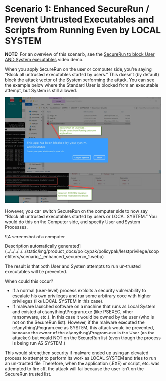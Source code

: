 # Scenario 1: Enhanced SecureRun / Prevent Untrusted Executables and Scripts from Running Even by LOCAL SYSTEM

**NOTE:** For an overview of this scenario, see the
[SecureRun to block User AND System executables](../../video/leastprivilege/bestpractices/securerun/usersystemexecutables.md)
video demo.

When you apply SecureRun on the user or computer side, you’re saying “Block all untrusted
executables started by users.” This doesn’t (by default) block the attack vector of the System
performing the attack. You can see the example below where the Standard User is blocked from an
executable attempt, but System is still allowed.

![A screenshot of a computer Description automatically generated](../../../../../static/img/product_docs/policypak/policypak/leastprivilege/scopefilters/scenario_1_enhanced_securerun.webp)

However, you can switch SecureRun on the computer side to now say “Block all untrusted executables
started by users or LOCAL SYSTEM.” You would do this on the Computer side, and specify User and
System Processes.

![A screenshot of a computer

Description automatically
generated](../../../../../static/img/product_docs/policypak/policypak/leastprivilege/scopefilters/scenario_1_enhanced_securerun_1.webp)

The result is that both User and System attempts to run un-trusted executables will be prevented.

When could this occur?

- If a normal (user-level) process exploits a security vulnerability to escalate his own privileges
  and run some arbitrary code with higher privileges (like LOCAL SYSTEM in this case).
- If malware launched software on a machine that runs as Local System and existed at
  c:\anything\Program.exe (like PSEXEC, other ransomware, etc.). In this case it would be owned by
  the user (who is not on the SecureRun list). However, if the malware executed the
  c:\anything\Program.exe as SYSTEM, this attack would be prevented, because the owner of the
  c:\anything\Program.exe is the User (as the attacker) but would NOT on the SecureRun list (even
  though the process is being run AS SYSTEM.)

This would strengthen security if malware ended up using an elevated process to attempt to perform
its work as LOCAL SYSTEM and tries to run an un-trusted file. Therefore, when the application (.EXE)
or script, etc. was attempted to fire off, the attack will fail because the user isn’t on the
SecureRun trusted list.
